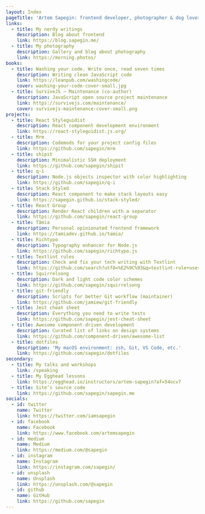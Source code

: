 ```yaml
---
layout: Index
pageTitle: 'Artem Sapegin: frontend developer, photographer & dog lover'
links:
  - title: My nerdy writings
    description: Blog about frontend
    link: https://blog.sapegin.me/
  - title: My photography
    description: Gallery and blog about photography
    link: https://morning.photos/
books:
  - title: Washing your code. Write once, read seven times
    description: Writing clean JavaScript code
    link: https://leanpub.com/washingcode/
    cover: washing-your-code-cover-small.jpg
  - title: SurviveJS — Maintenance (co-author)
    description: JavaScript open source project maintenance
    link: https://survivejs.com/maintenance/
    cover: survivejs-maintenance-cover-small.png
projects:
  - title: React Styleguidist
    description: React component development environment
    link: https://react-styleguidist.js.org/
  - title: Mrm
    description: Codemods for your project config files
    link: https://github.com/sapegin/mrm
  - title: shipit
    description: Minimalistic SSH deployment
    link: https://github.com/sapegin/shipit
  - title: q-i
    description: Node.js objects inspector with color highlighting
    link: https://github.com/sapegin/q-i
  - title: Stack Styled
    description: React component to make stack layouts easy
    link: https://sapegin.github.io/stack-styled/
  - title: React Group
    description: Render React children with a separator
    link: https://github.com/sapegin/react-group
  - title: Tâmia
    description: Personal opinionated frontend framework
    link: https://tamiadev.github.io/tamia/
  - title: Richtypo
    description: Typography enhancer for Node.js
    link: https://github.com/sapegin/richtypo.js
  - title: Textlint rules
    description: Check and fix your tech writing with Textlint
    link: https://github.com/search?utf8=%E2%9C%93&q=textlint-rule+user%3Asapegin&type=Repositories&ref=advsearch&l=&l=
  - title: Squirrelsong
    description: Dark and light code color schemes
    link: https://github.com/sapegin/squirrelsong
  - title: git-friendly
    description: Scripts for better Git workflow (maintainer)
    link: https://github.com/jamiew/git-friendly
  - title: Jest cheat sheet
    description: Everything you need to write tests
    link: https://github.com/sapegin/jest-cheat-sheet
  - title: Awesome component-driven development
    description: Curated list of links on design systems
    link: https://github.com/component-driven/awesome-list
  - title: dotfiles
    description: 'My macOS environment: zsh, Git, VS Code, etc.'
    link: https://github.com/sapegin/dotfiles
secondary:
  - title: My talks and workshops
    link: /speaking
  - title: My Egghead lessons
    link: https://egghead.io/instructors/artem-sapegin?af=54ocv7
  - title: Site’s source code
    link: https://github.com/sapegin/sapegin.me
socials:
  - id: twitter
    name: Twitter
    link: https://twitter.com/iamsapegin
  - id: facebook
    name: Facebook
    link: https://www.facebook.com/artemsapegin
  - id: medium
    name: Medium
    link: https://medium.com/@sapegin
  - id: instagram
    name: Instagram
    link: https://instagram.com/sapegin/
  - id: unsplash
    name: Unsplash
    link: https://unsplash.com/@sapegin
  - id: github
    name: GitHub
    link: https://github.com/sapegin
---
```

